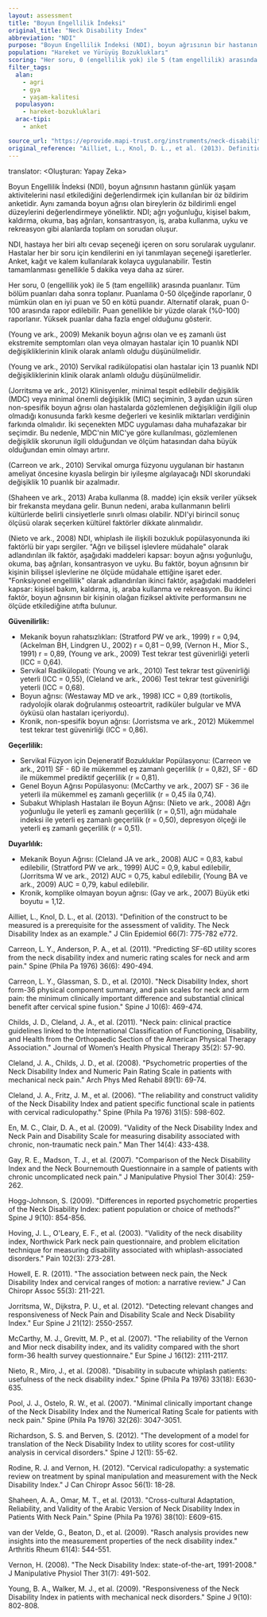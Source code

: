 ```yaml
---
layout: assessment
title: "Boyun Engellilik İndeksi"
original_title: "Neck Disability Index"
abbreviation: "NDI"
purpose: "Boyun Engellilik İndeksi (NDI), boyun ağrısının bir hastanın günlük yaşamını nasıl etkilediğini belirlemek ve boyun ağrısı olan hastaların kendi kendini değerlendirdiği engellilik durumunu değerlendirmek için kullanılan, hastanın kendi bildirimine dayalı bir ankettir."
population: "Hareket ve Yürüyüş Bozuklukları"
scoring: "Her soru, 0 (engellilik yok) ile 5 (tam engellilik) arasında puanlanan altı cevap seçeneği içerir. Tüm bölüm puanları daha sonra toplanır. Puanlama 0-50 ölçeğinde raporlanır, 0 mümkün olan en iyi puan ve 50 en kötü puandır. Alternatif olarak, puan 0-100 arasında rapor edilebilir. Puan genellikle bir yüzde olarak (%0-100) raporlanır."
filter_tags:
  alan:
    - agri
    - gya
    - yaşam-kalitesi
  populasyon:
    - hareket-bozukluklari
  arac-tipi:
    - anket

source_url: "https://eprovide.mapi-trust.org/instruments/neck-disability-index"
original_reference: "Ailliet, L., Knol, D. L., et al. (2013). Definition of the construct to be measured is a prerequisite for the assessment of validity. The Neck Disability Index as an example. J Clin Epidemiol 66(7): 775-782 e772."
---
```


translator: <Oluşturan: Yapay Zeka>



Boyun Engellilik İndeksi (NDI), boyun ağrısının hastanın günlük yaşam aktivitelerini nasıl etkilediğini değerlendirmek için kullanılan bir öz bildirim anketidir. Aynı zamanda boyun ağrısı olan bireylerin öz bildirimli engel düzeylerini değerlendirmeye yöneliktir. NDI; ağrı yoğunluğu, kişisel bakım, kaldırma, okuma, baş ağrıları, konsantrasyon, iş, araba kullanma, uyku ve rekreasyon gibi alanlarda toplam on sorudan oluşur.


NDI, hastaya her biri altı cevap seçeneği içeren on soru sorularak uygulanır. Hastalar her bir soru için kendilerini en iyi tanımlayan seçeneği işaretlerler. Anket, kağıt ve kalem kullanılarak kolayca uygulanabilir. Testin tamamlanması genellikle 5 dakika veya daha az sürer.


Her soru, 0 (engellilik yok) ile 5 (tam engellilik) arasında puanlanır. Tüm bölüm puanları daha sonra toplanır. Puanlama 0-50 ölçeğinde raporlanır, 0 mümkün olan en iyi puan ve 50 en kötü puandır. Alternatif olarak, puan 0-100 arasında rapor edilebilir. Puan genellikle bir yüzde olarak (%0-100) raporlanır. Yüksek puanlar daha fazla engel olduğunu gösterir.


(Young ve ark., 2009) Mekanik boyun ağrısı olan ve eş zamanlı üst ekstremite semptomları olan veya olmayan hastalar için 10 puanlık NDI değişikliklerinin klinik olarak anlamlı olduğu düşünülmelidir.

(Young ve ark., 2010) Servikal radikülopatisi olan hastalar için 13 puanlık NDI değişikliklerinin klinik olarak anlamlı olduğu düşünülmelidir.

(Jorritsma ve ark., 2012) Klinisyenler, minimal tespit edilebilir değişiklik (MDC) veya minimal önemli değişiklik (MIC) seçiminin, 3 aydan uzun süren non-spesifik boyun ağrısı olan hastalarda gözlemlenen değişikliğin ilgili olup olmadığı konusunda farklı kesme değerleri ve kesinlik miktarları verdiğinin farkında olmalıdır. İki seçenekten MDC uygulaması daha muhafazakar bir seçimdir. Bu nedenle, MDC'nin MIC'ye göre kullanılması, gözlemlenen değişiklik skorunun ilgili olduğundan ve ölçüm hatasından daha büyük olduğundan emin olmayı artırır.

(Carreon ve ark., 2010) Servikal omurga füzyonu uygulanan bir hastanın ameliyat öncesine kıyasla belirgin bir iyileşme algılayacağı NDI skorundaki değişiklik 10 puanlık bir azalmadır.

(Shaheen ve ark., 2013) Araba kullanma (8. madde) için eksik veriler yüksek bir frekansta meydana gelir. Bunun nedeni, araba kullanmanın belirli kültürlerde belirli cinsiyetlerle sınırlı olması olabilir. NDI'yi birincil sonuç ölçüsü olarak seçerken kültürel faktörler dikkate alınmalıdır.

(Nieto ve ark., 2008) NDI, whiplash ile ilişkili bozukluk popülasyonunda iki faktörlü bir yapı sergiler. "Ağrı ve bilişsel işlevlere müdahale" olarak adlandırılan ilk faktör, aşağıdaki maddeleri kapsar: boyun ağrısı yoğunluğu, okuma, baş ağrıları, konsantrasyon ve uyku. Bu faktör, boyun ağrısının bir kişinin bilişsel işlevlerine ne ölçüde müdahale ettiğine işaret eder. "Fonksiyonel engellilik" olarak adlandırılan ikinci faktör, aşağıdaki maddeleri kapsar: kişisel bakım, kaldırma, iş, araba kullanma ve rekreasyon. Bu ikinci faktör, boyun ağrısının bir kişinin olağan fiziksel aktivite performansını ne ölçüde etkilediğine atıfta bulunur.


**Güvenilirlik:**

*   Mekanik boyun rahatsızlıkları: (Stratford PW ve ark., 1999) r = 0,94, (Ackelman BH, Lindgren U., 2002) r = 0,81 – 0,99, (Vernon H., Mior S., 1991) r = 0,89, (Young ve ark., 2009) Test tekrar test güvenirliği yeterli (ICC = 0,64).
*   Servikal Radikülopati: (Young ve ark., 2010) Test tekrar test güvenirliği yeterli (ICC = 0,55), (Cleland ve ark., 2006) Test tekrar test güvenirliği yeterli (ICC = 0,68).
*   Boyun ağrısı: (Westaway MD ve ark., 1998) ICC = 0,89 (tortikolis, radyolojik olarak doğrulanmış osteoartrit, radiküler bulgular ve MVA öyküsü olan hastaları içeriyordu).
*   Kronik, non-spesifik boyun ağrısı: (Jorristsma ve ark., 2012) Mükemmel test tekrar test güvenirliği (ICC = 0,86).

**Geçerlilik:**

*   Servikal Füzyon için Dejeneratif Bozukluklar Popülasyonu: (Carreon ve ark., 2011) SF - 6D ile mükemmel eş zamanlı geçerlilik (r = 0,82), SF - 6D ile mükemmel prediktif geçerlilik (r = 0,81).
*   Genel Boyun Ağrısı Popülasyonu: (McCarthy ve ark., 2007) SF - 36 ile yeterli ila mükemmel eş zamanlı geçerlilik (r = 0,45 ila 0,74).
*   Subakut Whiplash Hastaları ile Boyun Ağrısı: (Nieto ve ark., 2008) Ağrı yoğunluğu ile yeterli eş zamanlı geçerlilik (r = 0,51), ağrı müdahale indeksi ile yeterli eş zamanlı geçerlilik (r = 0,50), depresyon ölçeği ile yeterli eş zamanlı geçerlilik (r = 0,51).

**Duyarlılık:**

*   Mekanik Boyun Ağrısı: (Cleland JA ve ark., 2008) AUC = 0,83, kabul edilebilir, (Stratford PW ve ark., 1999) AUC = 0,9, kabul edilebilir, (Jorritsma W ve ark., 2012) AUC = 0,75, kabul edilebilir, (Young BA ve ark., 2009) AUC = 0,79, kabul edilebilir.
*   Kronik, komplike olmayan boyun ağrısı: (Gay ve ark., 2007) Büyük etki boyutu = 1,12.


Ailliet, L., Knol, D. L., et al. (2013). "Definition of the construct to be measured is a prerequisite for the assessment of validity. The Neck Disability Index as an example." J Clin Epidemiol 66(7): 775-782 e772.

Carreon, L. Y., Anderson, P. A., et al. (2011). "Predicting SF-6D utility scores from the neck disability index and numeric rating scales for neck and arm pain." Spine (Phila Pa 1976) 36(6): 490-494.

Carreon, L. Y., Glassman, S. D., et al. (2010). "Neck Disability Index, short form-36 physical component summary, and pain scales for neck and arm pain: the minimum clinically important difference and substantial clinical benefit after cervical spine fusion." Spine J 10(6): 469-474.

Childs, J. D., Cleland, J. A., et al. (2011). "Neck pain: clinical practice guidelines linked to the International Classification of Functioning, Disability, and Health from the Orthopaedic Section of the American Physical Therapy Association." Journal of Women’s Health Physical Therapy 35(2): 57-90.

Cleland, J. A., Childs, J. D., et al. (2008). "Psychometric properties of the Neck Disability Index and Numeric Pain Rating Scale in patients with mechanical neck pain." Arch Phys Med Rehabil 89(1): 69-74.

Cleland, J. A., Fritz, J. M., et al. (2006). "The reliability and construct validity of the Neck Disability Index and patient specific functional scale in patients with cervical radiculopathy." Spine (Phila Pa 1976) 31(5): 598-602.

En, M. C., Clair, D. A., et al. (2009). "Validity of the Neck Disability Index and Neck Pain and Disability Scale for measuring disability associated with chronic, non-traumatic neck pain." Man Ther 14(4): 433-438.

Gay, R. E., Madson, T. J., et al. (2007). "Comparison of the Neck Disability Index and the Neck Bournemouth Questionnaire in a sample of patients with chronic uncomplicated neck pain." J Manipulative Physiol Ther 30(4): 259-262.

Hogg-Johnson, S. (2009). "Differences in reported psychometric properties of the Neck Disability Index: patient population or choice of methods?" Spine J 9(10): 854-856.

Hoving, J. L., O'Leary, E. F., et al. (2003). "Validity of the neck disability index, Northwick Park neck pain questionnaire, and problem elicitation technique for measuring disability associated with whiplash-associated disorders." Pain 102(3): 273-281.

Howell, E. R. (2011). "The association between neck pain, the Neck Disability Index and cervical ranges of motion: a narrative review." J Can Chiropr Assoc 55(3): 211-221.

Jorritsma, W., Dijkstra, P. U., et al. (2012). "Detecting relevant changes and responsiveness of Neck Pain and Disability Scale and Neck Disability Index." Eur Spine J 21(12): 2550-2557.

McCarthy, M. J., Grevitt, M. P., et al. (2007). "The reliability of the Vernon and Mior neck disability index, and its validity compared with the short form-36 health survey questionnaire." Eur Spine J 16(12): 2111-2117.

Nieto, R., Miro, J., et al. (2008). "Disability in subacute whiplash patients: usefulness of the neck disability index." Spine (Phila Pa 1976) 33(18): E630-635.

Pool, J. J., Ostelo, R. W., et al. (2007). "Minimal clinically important change of the Neck Disability Index and the Numerical Rating Scale for patients with neck pain." Spine (Phila Pa 1976) 32(26): 3047-3051.

Richardson, S. S. and Berven, S. (2012). "The development of a model for translation of the Neck Disability Index to utility scores for cost-utility analysis in cervical disorders." Spine J 12(1): 55-62.

Rodine, R. J. and Vernon, H. (2012). "Cervical radiculopathy: a systematic review on treatment by spinal manipulation and measurement with the Neck Disability Index." J Can Chiropr Assoc 56(1): 18-28.

Shaheen, A. A., Omar, M. T., et al. (2013). "Cross-cultural Adaptation, Reliability, and Validity of the Arabic Version of Neck Disability Index in Patients With Neck Pain." Spine (Phila Pa 1976) 38(10): E609-615.

van der Velde, G., Beaton, D., et al. (2009). "Rasch analysis provides new insights into the measurement properties of the neck disability index." Arthritis Rheum 61(4): 544-551.

Vernon, H. (2008). "The Neck Disability Index: state-of-the-art, 1991-2008." J Manipulative Physiol Ther 31(7): 491-502.

Young, B. A., Walker, M. J., et al. (2009). "Responsiveness of the Neck Disability Index in patients with mechanical neck disorders." Spine J 9(10): 802-808.

```